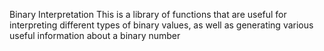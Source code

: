 Binary Interpretation
This is a library of functions that are useful for interpreting different types
of binary values, as well as generating various useful information about a 
binary number 
